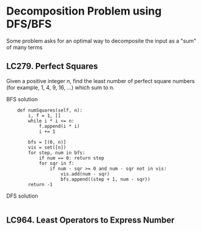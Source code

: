 Decomposition Problem using DFS/BFS
===

Some problem asks for an optimal way to decomposite the input as a "sum" of many terms

LC279. Perfect Squares
---
Given a positive integer n, find the least number of perfect square numbers (for example, 1, 4, 9, 16, ...) which sum to n.

BFS solution
```
    def numSquares(self, n):
        i, f = 1, []
        while i * i <= n:
            f.append(i * i)
            i += 1
        
        bfs = [(0, n)]
        vis = set([n])
        for step, num in bfs:
            if num == 0: return step
            for sqr in f:
                if num - sqr >= 0 and num - sqr not in vis:
                    vis.add(num - sqr)
                    bfs.append((step + 1, num - sqr))
        return -1
```

DFS solution
```

```

LC964. Least Operators to Express Number
---

